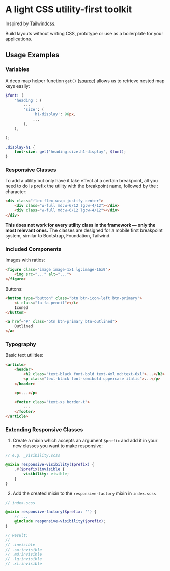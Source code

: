 # A light CSS utility-first toolkit

Inspired by [Tailwindcss](https://github.com/tailwindcss/tailwindcss).

Build layouts without writing CSS, prototype or use as a boilerplate for your applications.

## Usage Examples


### Variables

A deep map helper function `get()` ([source](https://itnext.io/advanced-use-of-sass-maps-bd5a47ca0d1a))
allows us to retrieve nested map keys easily:
```scss
$font: (
    'heading': (
        ...
        'size': (
            'h1-display': 96px,
            ...
        ),
    ),

);

.display-h1 {
    font-size: get('heading.size.h1-display', $font);
}
```


### Responsive Classes

To add a utility but only have it take effect at a certain breakpoint, all you
need to do is prefix the utility with the breakpoint name, followed by
the : character:
```html
<div class="flex flex-wrap justify-center">
    <div class="w-full md:w-6/12 lg:w-4/12"></div>
    <div class="w-full md:w-6/12 lg:w-4/12"></div>
</div>
```
**This does not work for every utility class in the framework — only the most relevant ones.**
The classes are designed for a mobile first breakpoint system, similar to
Bootstrap, Foundation, Tailwind.


### Included Components

Images with ratios:
```html
<figure class="image image-1x1 lg:image-16x9">
    <img src="..." alt="...">
</figure>
```

Buttons:
```html
<button type="button" class="btn btn-icon-left btn-primary">
    <i class="fa fa-pencil"></i>
    Iconed
</button>

<a href="#" class="btn btn-primary btn-outlined">
    Outlined
</a>
```


### Typography

Basic text utilities:
```html
<article>
    <header>
        <h2 class="text-black font-bold text-4xl md:text-6xl">...</h2>
        <p class="text-black font-semibold uppercase italic">...</p>
    </header>

    <p>...</p>

    <footer class="text-xs border-t">
        ...
    </footer>
</article>
```

### Extending Responsive Classes

1. Create a mixin which accepts an argument `$prefix` and add it in your new classes you want to make responsive:
```scss
// e.g. _visibility.scss

@mixin responsive-visibility($prefix) {
    .#{$prefix}invisible {
        visibility: visible;
    }
}
```

2. Add the created mixin to the `responsive-factory` mixin in `index.scss` 
```scss
// index.scss

@mixin responsive-factory($prefix: '') {
    // ...
    @include responsive-visibility($prefix);
}

// Result:
//
// .invisible
// .sm:invisible
// .md:invisible
// .lg:invisible
// .xl:invisible
```
